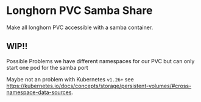 # Longhorn PVC Samba Share

Make all longhorn PVC accessible with a samba container.

## WIP!!

Possible Problems we have different namespaces for our PVC but can only start one pod for the samba port

Maybe not an problem with Kubernetes `v1.26+` see https://kubernetes.io/docs/concepts/storage/persistent-volumes/#cross-namespace-data-sources.
